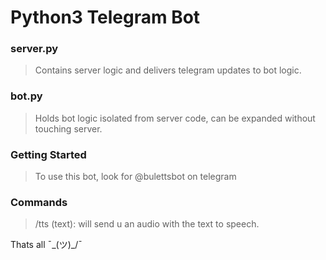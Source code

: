 # Python3 Telegram Bot  
### server.py  
> Contains server logic and delivers telegram updates to bot logic.  

### bot.py  
> Holds bot logic isolated from server code, can be expanded without touching server.

### Getting Started
> To use this bot, look for @bulettsbot on telegram


### Commands
> /tts (text): will send u an audio with the text to speech.


Thats all ¯\_(ツ)_/¯
